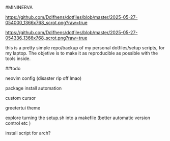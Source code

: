 #MININERVA

https://github.com/Ddifhens/dotfiles/blob/master/2025-05-27-054000_1366x768_scrot.png?raw=true

https://github.com/Ddifhens/dotfiles/blob/master/2025-05-27-054336_1366x768_scrot.png?raw=true


this is a pretty simple repo/backup of my personal dotfiles/setup scripts, for my laptop. The objetive is to make it as reproducible as possible with the tools inside.

 



##todo 

neovim config (disaster rip off lmao)

package install automation

custom cursor

greetertui theme

explore turning the setup.sh into a makefile (better automatic version control etc )

install script for arch? 

